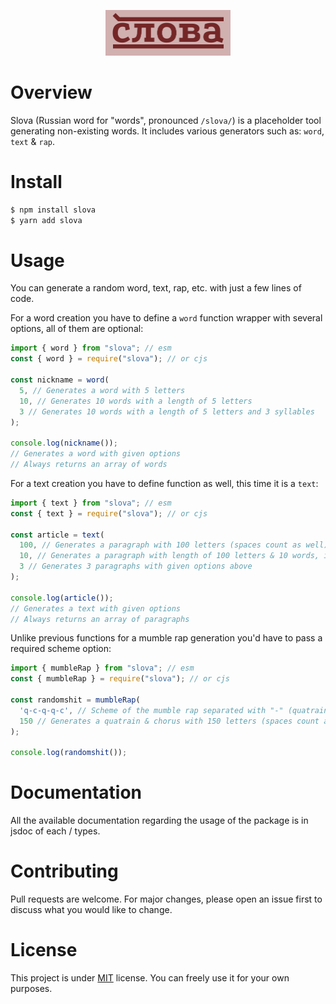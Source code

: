 <p align="center">
  <img alt="slova" src="public/slova.svg" width="200px" />
</p>

# Overview

Slova (Russian word for "words", pronounced `/slova/`) is a placeholder
tool generating non-existing words. It includes various generators
such as: `word`, `text` & `rap`.

# Install

```bash
$ npm install slova
$ yarn add slova
```

# Usage

You can generate a random word, text, rap, etc. with just a few lines of code.

For a word creation you have to define a `word` function wrapper with several options,
all of them are optional:

```js
import { word } from "slova"; // esm
const { word } = require("slova"); // or cjs

const nickname = word(
  5, // Generates a word with 5 letters
  10, // Generates 10 words with a length of 5 letters
  3 // Generates 10 words with a length of 5 letters and 3 syllables
);

console.log(nickname());
// Generates a word with given options
// Always returns an array of words
```

For a text creation you have to define function as well, this time it is a `text`:

```js
import { text } from "slova"; // esm
const { text } = require("slova"); // or cjs

const article = text(
  100, // Generates a paragraph with 100 letters (spaces count as well)
  10, // Generates a paragraph with length of 100 letters & 10 words, if not specified, words amount will be randomized
  3 // Generates 3 paragraphs with given options above
);

console.log(article());
// Generates a text with given options
// Always returns an array of paragraphs
```

Unlike previous functions for a mumble rap generation you'd have to pass a required scheme option:

```js
import { mumbleRap } from "slova"; // esm
const { mumbleRap } = require("slova"); // or cjs

const randomshit = mumbleRap(
  'q-c-q-q-c', // Scheme of the mumble rap separated with "-" (quatrains are "q", choruses are "c")
  150 // Generates a quatrain & chorus with 150 letters (spaces count as well)
);

console.log(randomshit());
```

# Documentation

All the available documentation regarding the usage of the package is in jsdoc of each / types.

# Contributing

Pull requests are welcome. For major changes, please open an issue first to discuss what you would like to change.

# License

This project is under [MIT](https://choosealicense.com/licenses/mit/) license. You can freely use it for your own purposes.

<!-- # Todo

- Add JSDoc
- Return OOP approach
- Return single object argument approach -->